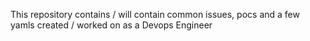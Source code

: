 This repository contains / will contain common issues, pocs and a few yamls created / worked on as a Devops Engineer
